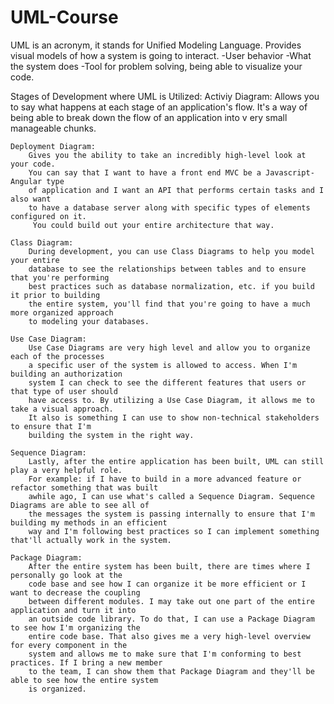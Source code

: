 # UML-Course
UML is an acronym, it stands for Unified Modeling Language.
Provides visual models of how a system is going to interact.
-User behavior
-What the system does
-Tool for problem solving, being able to visualize your code.

Stages of Development where UML is Utilized:
    Activiy Diagram: 
        Allows you to say what happens at each stage of an application's flow. 
        It's a way of being able to break down the flow of an application into v
        ery small manageable chunks.

    Deployment Diagram:
        Gives you the ability to take an incredibly high-level look at your code.
        You can say that I want to have a front end MVC be a Javascript-Angular type 
        of application and I want an API that performs certain tasks and I also want 
        to have a database server along with specific types of elements configured on it.
         You could build out your entire architecture that way.

    Class Diagram:
        During development, you can use Class Diagrams to help you model your entire 
        database to see the relationships between tables and to ensure that you're performing 
        best practices such as database normalization, etc. if you build it prior to building 
        the entire system, you'll find that you're going to have a much more organized approach 
        to modeling your databases.

    Use Case Diagram:
        Use Case Diagrams are very high level and allow you to organize each of the processes 
        a specific user of the system is allowed to access. When I'm building an authorization 
        system I can check to see the different features that users or that type of user should 
        have access to. By utilizing a Use Case Diagram, it allows me to take a visual approach.
        It also is something I can use to show non-technical stakeholders to ensure that I'm 
        building the system in the right way.

    Sequence Diagram:
        Lastly, after the entire application has been built, UML can still play a very helpful role. 
        For example: if I have to build in a more advanced feature or refactor something that was built 
        awhile ago, I can use what's called a Sequence Diagram. Sequence Diagrams are able to see all of
        the messages the system is passing internally to ensure that I'm building my methods in an efficient 
        way and I'm following best practices so I can implement something that'll actually work in the system.

    Package Diagram:
        After the entire system has been built, there are times where I personally go look at the 
        code base and see how I can organize it be more efficient or I want to decrease the coupling 
        between different modules. I may take out one part of the entire application and turn it into 
        an outside code library. To do that, I can use a Package Diagram to see how I'm organizing the
        entire code base. That also gives me a very high-level overview for every component in the 
        system and allows me to make sure that I'm conforming to best practices. If I bring a new member
        to the team, I can show them that Package Diagram and they'll be able to see how the entire system
        is organized.



